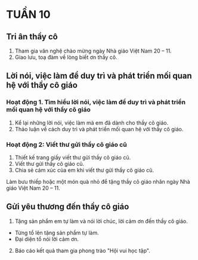 # TUẦN 10

## Tri ân thầy cô
1. Tham gia văn nghệ chào mừng ngày Nhà giáo Việt Nam 20 – 11.
2. Giao lưu, toạ đàm về lòng biết ơn thầy cô.

## Lời nói, việc làm để duy trì và phát triển mối quan hệ với thầy cô giáo

### Hoạt động 1. Tìm hiểu lời nói, việc làm để duy trì và phát triển mối quan hệ với thầy cô giáo
1. Kể lại những lời nói, việc làm mà em đã dành cho thầy cô giáo.
2. Thảo luận về cách duy trì và phát triển mối quan hệ với thầy cô giáo.

### Hoạt động 2: Viết thư gửi thầy cô giáo cũ
1. Thiết kế trang giấy viết thư gửi thầy cô giáo cũ.
2. Viết thư gửi thầy cô giáo cũ.
3. Chia sẻ cảm xúc của em khi viết thư gửi thầy cô giáo cũ.

Làm bưu thiếp hoặc một món quà nhỏ để tặng thầy cô giáo nhân ngày Nhà giáo Việt Nam 20 – 11.

## Gửi yêu thương đến thầy cô giáo
1. Tặng sản phẩm em tự làm và nói lời chúc, lời cảm ơn đến thầy cô giáo.

- Từng tổ lên tặng sản phẩm tự làm.
- Đại diện tổ nói lời cảm ơn.

2. Báo cáo kết quả tham gia phong trào "Hội vui học tập".
